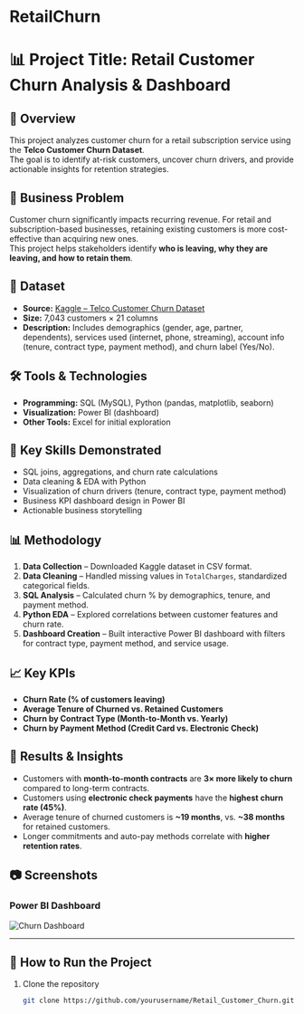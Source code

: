 # RetailChurn
# 📊 Project Title: Retail Customer Churn Analysis & Dashboard

## 📝 Overview
This project analyzes customer churn for a retail subscription service using the **Telco Customer Churn Dataset**.  
The goal is to identify at-risk customers, uncover churn drivers, and provide actionable insights for retention strategies.

## 🎯 Business Problem
Customer churn significantly impacts recurring revenue. For retail and subscription-based businesses, retaining existing customers is more cost-effective than acquiring new ones.  
This project helps stakeholders identify **who is leaving, why they are leaving, and how to retain them**.

## 📂 Dataset
- **Source:** [Kaggle – Telco Customer Churn Dataset](https://www.kaggle.com/datasets/blastchar/telco-customer-churn)  
- **Size:** 7,043 customers × 21 columns  
- **Description:** Includes demographics (gender, age, partner, dependents), services used (internet, phone, streaming), account info (tenure, contract type, payment method), and churn label (Yes/No).  

## 🛠️ Tools & Technologies
- **Programming:** SQL (MySQL), Python (pandas, matplotlib, seaborn)
- **Visualization:** Power BI (dashboard)  
- **Other Tools:** Excel for initial exploration  

## 🔑 Key Skills Demonstrated
- SQL joins, aggregations, and churn rate calculations  
- Data cleaning & EDA with Python  
- Visualization of churn drivers (tenure, contract type, payment method)  
- Business KPI dashboard design in Power BI  
- Actionable business storytelling  

## 📊 Methodology
1. **Data Collection** – Downloaded Kaggle dataset in CSV format.  
2. **Data Cleaning** – Handled missing values in `TotalCharges`, standardized categorical fields.  
3. **SQL Analysis** – Calculated churn % by demographics, tenure, and payment method.  
4. **Python EDA** – Explored correlations between customer features and churn rate.  
5. **Dashboard Creation** – Built interactive Power BI dashboard with filters for contract type, payment method, and service usage.  

## 📈 Key KPIs
- **Churn Rate (% of customers leaving)**  
- **Average Tenure of Churned vs. Retained Customers**  
- **Churn by Contract Type (Month-to-Month vs. Yearly)**  
- **Churn by Payment Method (Credit Card vs. Electronic Check)**  

## 📌 Results & Insights
- Customers with **month-to-month contracts** are **3× more likely to churn** compared to long-term contracts.  
- Customers using **electronic check payments** have the **highest churn rate (45%)**.  
- Average tenure of churned customers is **~19 months**, vs. **~38 months** for retained customers.  
- Longer commitments and auto-pay methods correlate with **higher retention rates**.  

## 📷 Screenshots
### Power BI Dashboard  
![Churn Dashboard](./dashboards/churn_dashboard.png)  

---

## 🚀 How to Run the Project
1. Clone the repository  
   ```bash
   git clone https://github.com/yourusername/Retail_Customer_Churn.git
